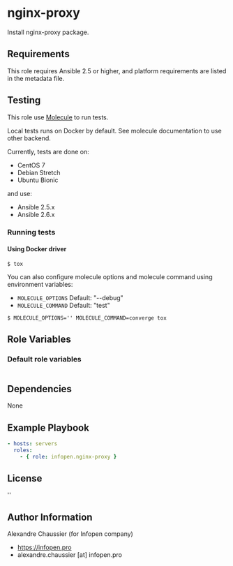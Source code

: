 # nginx-proxy

Install nginx-proxy package.

## Requirements

This role requires Ansible 2.5 or higher,
and platform requirements are listed in the metadata file.

## Testing

This role use [Molecule](https://github.com/metacloud/molecule/) to run tests.

Local tests runs on Docker by default.
See molecule documentation to use other backend.

Currently, tests are done on:
- CentOS 7
- Debian Stretch
- Ubuntu Bionic

and use:
- Ansible 2.5.x
- Ansible 2.6.x

### Running tests

#### Using Docker driver

```
$ tox
```

You can also configure molecule options and molecule command using environment variables:
* `MOLECULE_OPTIONS` Default: "--debug"
* `MOLECULE_COMMAND` Default: "test"

```
$ MOLECULE_OPTIONS='' MOLECULE_COMMAND=converge tox
```

## Role Variables

### Default role variables

``` yaml
```

## Dependencies

None

## Example Playbook

``` yaml
- hosts: servers
  roles:
    - { role: infopen.nginx-proxy }
```

## License

''

## Author Information

Alexandre Chaussier (for Infopen company)
- https://infopen.pro
- alexandre.chaussier [at] infopen.pro
